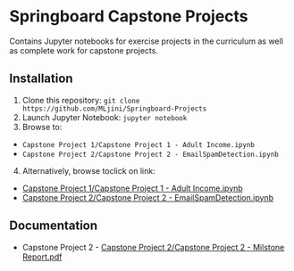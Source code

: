 # Springboard Capstone Projects
Contains Jupyter notebooks for exercise projects in the curriculum as well as complete work for capstone projects.


## Installation
1. Clone this repository: `git clone https://github.com/MLjini/Springboard-Projects`
2. Launch Jupyter Notebook: `jupyter notebook`
3. Browse to: 
* `Capstone Project 1/Capstone Project 1 - Adult Income.ipynb`
* `Capstone Project 2/Capstone Project 2 - EmailSpamDetection.ipynb`
4. Alternatively, browse toclick on link:
* [Capstone Project 1/Capstone Project 1 - Adult Income.ipynb](https://github.com/MLJini/Springboard-Projects/blob/master/Capstone%20Project%201/Capstone%20Project%201%20-%20Adult%20Income.ipynb)
* [Capstone Project 2/Capstone Project 2 - EmailSpamDetection.ipynb](https://github.com/MLJini/Springboard-Projects/blob/master/Capstone%20Project%201/Capstone%20Project%201%20-%20EmailSpamDetection.ipynb)

## Documentation
* Capstone Project 2 - [Capstone Project 2/Capstone Project 2 - Milstone Report.pdf](https://github.com/MLJini/Springboard-Projects/blob/master/Capstone%20Project%202/)